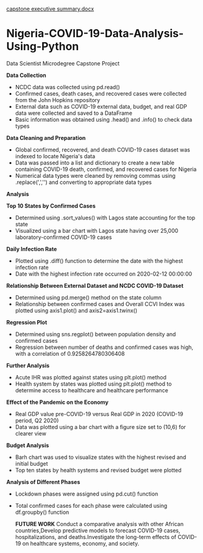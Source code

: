 [capstone executive summary.docx](https://github.com/user-attachments/files/17367208/capstone.executive.summary.docx)


# Nigeria-COVID-19-Data-Analysis-Using-Python
Data Scientist Microdegree Capstone Project

**Data Collection**

- NCDC data was collected using pd.read()
- Confirmed cases, death cases, and recovered cases were collected from the John Hopkins repository
- External data such as COVID-19 external data, budget, and real GDP data were collected and saved to a DataFrame
- Basic information was obtained using .head() and .info() to check data types


**Data Cleaning and Preparation**

- Global confirmed, recovered, and death COVID-19 cases dataset was indexed to locate Nigeria's data
- Data was passed into a list and dictionary to create a new table containing COVID-19 death, confirmed, and recovered cases for Nigeria
- Numerical data types were cleaned by removing commas using .replace(',','') and converting to appropriate data types


**Analysis**


**Top 10 States by Confirmed Cases**

- Determined using .sort_values() with Lagos state accounting for the top state
- Visualized using a bar chart with Lagos state having over 25,000 laboratory-confirmed COVID-19 cases


**Daily Infection Rate**

- Plotted using .diff() function to determine the date with the highest infection rate
- Date with the highest infection rate occurred on 2020-02-12 00:00:00


**Relationship Between External Dataset and NCDC COVID-19 Dataset**

- Determined using pd.merge() method on the state column
- Relationship between confirmed cases and Overall CCVI Index was plotted using axis1.plot() and axis2=axis1.twinx()


**Regression Plot**

- Determined using sns.regplot() between population density and confirmed cases
- Regression between number of deaths and confirmed cases was high, with a correlation of 0.9258264780306408


**Further Analysis**

- Acute IHR was plotted against states using plt.plot() method
- Health system by states was plotted using plt.plot() method to determine access to healthcare and healthcare performance


**Effect of the Pandemic on the Economy**

- Real GDP value pre-COVID-19 versus Real GDP in 2020 (COVID-19 period, Q2 2020)
- Data was plotted using a bar chart with a figure size set to (10,6) for clearer view


**Budget Analysis**

- Barh chart was used to visualize states with the highest revised and initial budget
- Top ten states by health systems and revised budget were plotted


**Analysis of Different Phases**

- Lockdown phases were assigned using pd.cut() function
- Total confirmed cases for each phase were calculated using df.groupby() function

  **FUTURE WORK**
  Conduct a comparative analysis with other African countries,Develop predictive models to forecast COVID-19 cases, hospitalizations, and deaths.Investigate the long-term effects of COVID-19 on healthcare systems, economy, and society.
